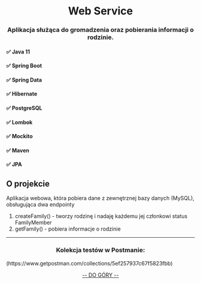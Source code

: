 <h1 align="center">Web Service</h1>
<h3 align="center">Aplikacja służąca do gromadzenia oraz pobierania informacji o rodzinie.</h3>

<!-- TECHNOLOGIE -->

<h4 align="left">✅ Java 11</h4>
<h4 align="left">✅ Spring Boot</h4>
<h4 align="left">✅ Spring Data</h4>
<h4 align="left">✅ Hibernate</h4>
<h4 align="left">✅ PostgreSQL</h4>
<h4 align="left">✅ Lombok</h4>
<h4 align="left">✅ Mockito</h4>
<h4 align="left">✅ Maven</h4>
<h4 align="left">✅ JPA</h4>

<!-- OPIS DZIAŁANIA APLIKACJI -->
## O projekcie

Aplikacja webowa, która pobiera dane z zewnętrznej bazy danych (MySQL), obsługująca dwa endpointy
1) createFamily() - tworzy rodzinę i nadaję każdemu jej członkowi status FamilyMember
2) getFamily() - pobiera informacje o rodzinie

____________________________

<h3 align="center">Kolekcja testów w Postmanie:</h3>
(https://www.getpostman.com/collections/5ef257937c67f5823fbb)

<p align="center"><a href="#top">-- DO GÓRY --</a></p>
